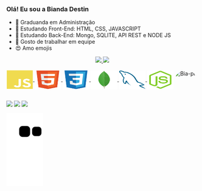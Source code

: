 ### Olá! Eu sou a Bianda Destin

- 🌱 Graduanda em Administração
- 🌱 Estudando Front-End: HTML, CSS, JAVASCRIPT
- 🌱 Estudando Back-End: Mongo, SQLITE, API REST e NODE JS
- 👯 Gosto de trabalhar em equipe
- 😍 Amo emojis

<div align="center">
  <a href="https://github.com/Biaboo0701">
  <img height="180em" src="https://github-readme-stats.vercel.app/api?username=biaboo0701&show_icons=true&theme=gruvbox&include_all_commits=true&count_private=true"/>
  <img height="180em" src="https://github-readme-stats.vercel.app/api/top-langs/?username=biaboo0701&layout=compact&langs_count=7&theme=gruvbox"/>
</div>
  
<div style="display: inline_block"><br>
  <img align="center" alt="Bia-Js" height="50" width="70" src="https://raw.githubusercontent.com/devicons/devicon/master/icons/javascript/javascript-plain.svg">
  <img align="center" alt="Bia-HTML" height="50" width="70" src="https://raw.githubusercontent.com/devicons/devicon/master/icons/html5/html5-original.svg">
  <img align="center" alt="Bia-CSS" height="50" width="70" src="https://raw.githubusercontent.com/devicons/devicon/master/icons/css3/css3-original.svg">
  <img align="center" alt="Bia-MongoDB" height="50" width="70" src="https://raw.githubusercontent.com/devicons/devicon/master/icons/mongodb/mongodb-original.svg">
  <img align="center" alt="Bia-SQLITE" height="50" width="70" src="https://raw.githubusercontent.com/devicons/devicon/master/icons/mysql/mysql-original.svg">
  <img align="center" alt="Bia-NodeJS" height="50" width="70" src="https://raw.githubusercontent.com/devicons/devicon/master/icons/nodejs/nodejs-original.svg">
  <img align="right" alt="Bia-pic" height="150" style="border-radius:50px;" src="https://share-cdn.picrew.me/shareImg/org/202111/338224_GtGgyicL.png">
</div>
  
##
  
<div> 
<a href="https://www.instagram.com/biaboocool/"><img src="https://img.shields.io/badge/-Instagram-%23E4405F?style=for-the-badge&logo=instagram&logoColor=white" target="_blank"></a>
<a href = "mailto:biaboo2015@yahoo.com"><img src="https://img.shields.io/badge/-Yahoo-9146FF?style=for-the-badge&logo=yahoo&logoColor=white" target="_blank"></a>
<a href="https://www.linkedin.com/in/bianda-woobie-saint-aubin-destin-814213190/" target="_blank"><img src="https://img.shields.io/badge/-LinkedIn-%230077B5?style=for-the-badge&logo=linkedin&logoColor=white" target="_blank"></a> 

![Snake animation](https://github.com/rafaballerini/rafaballerini/blob/output/github-contribution-grid-snake.svg)
</div>

